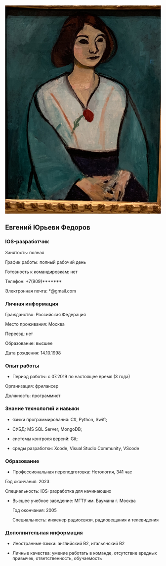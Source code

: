![My foto](./img/IMG_9888.jpeg)

## Евгений Юрьеви Федоров

### IOS-разработчик

Занятость: полная

График работы: полный рабочий день

Готовность к командировкам: нет

Телефон: +7(909)*******

Электронная почта: *@gmail.com

### Личная информация

Гражданство: Российская Федерация

Место проживания: Москва

Переезд: нет

Образование: высшее

Дата рождения: 14.10.1998

### Опыт работы

- Период работы: c 07.2019 по настоящее время (3 года)

Организация: фрилансер

Должность: программист

### Знание технологий и навыки

- языки программирования: C#, Python, Swift;

- СУБД: MS SQL Server, MongoDB;

- системы контроля версий: Git;

- среды разработки: Xcode, Visual Studio Community, VScode

### Образование

- Профессиональная переподготовка: Нетология, 341 час

Год окончания: 2023 

Специальность: IOS-разработка для начинающих

- Высшее учебное заведение: МГТУ им. Баумана г. Москва

  Год окончания: 2005

  Специальность: инженер радиосвязи, радиовещания и телевидения

### Дополнительная информация

- Иностранные языки: английский B2, итальянский B2

- Личные качества: умение работать в команде, отсутствие вредных привычек, ответственность, обучаемость
